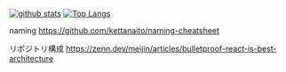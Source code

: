 
[![github stats](https://github-readme-stats.vercel.app/api?username=syuheifujita&show_icons=true)](https://github.com/syuheifujita)
[![Top Langs](https://github-readme-stats.vercel.app/api/top-langs/?username=syuheifujita)](https://github.com/syuheifujita)

naming
https://github.com/kettanaito/naming-cheatsheet

リポジトリ構成
https://zenn.dev/meijin/articles/bulletproof-react-is-best-architecture
